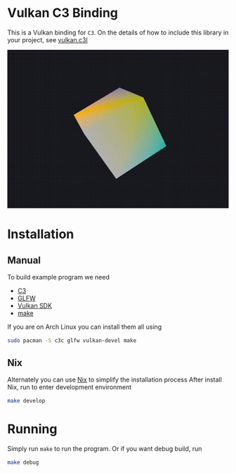 # Vulkan C3 Binding

This is a Vulkan binding for `C3`. On the details of how to include this library in your project, see [vulkan.c3l](./lib/vulkan.c3l/README.md)

![](./readme/cube.gif)

# Installation
## Manual
To build example program we need
- [C3](https://c3-lang.org)
- [GLFW](https://www.glfw.org)
- [Vulkan SDK](https://vulkan.lunarg.com/sdk/home)
- [make](https://www.gnu.org/software/make)

If you are on Arch Linux you can install them all using
```sh
sudo pacman -S c3c glfw vulkan-devel make
```
## Nix
Alternately you can use [Nix](https://nixos.org) to simplify the installation process
After install Nix, run to enter development environment
```sh
make develop
```

# Running
Simply run `make` to run the program. Or if you want debug build, run
```sh
make debug
```
